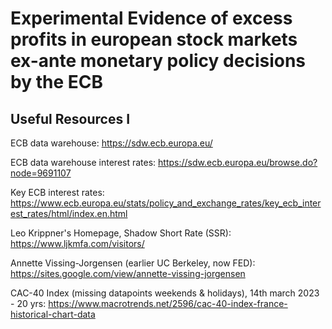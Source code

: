 # Experimental Evidence of excess profits in european stock markets ex-ante monetary policy decisions by the ECB


## Useful Resources I

ECB data warehouse: https://sdw.ecb.europa.eu/

ECB data warehouse interest rates: https://sdw.ecb.europa.eu/browse.do?node=9691107

Key ECB interest rates: https://www.ecb.europa.eu/stats/policy_and_exchange_rates/key_ecb_interest_rates/html/index.en.html

Leo Krippner's Homepage, Shadow Short Rate (SSR): https://www.ljkmfa.com/visitors/

Annette Vissing-Jorgensen (earlier UC Berkeley, now FED): https://sites.google.com/view/annette-vissing-jorgensen

CAC-40 Index (missing datapoints weekends & holidays), 14th march 2023 - 20 yrs: https://www.macrotrends.net/2596/cac-40-index-france-historical-chart-data


